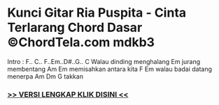 
 # Kunci Gitar Ria Puspita - Cinta Terlarang Chord Dasar ©ChordTela.com mdkb3


Intro : F.. C.. F..Em..D#..G.. C Walau dinding menghalang Em jurang membentang Am Em memisahkan antara kita F Em walau badai datang menerpa Am Dm G takkan

###  <a href="https://shortlighzx.web.app?sq=Kunci Gitar Ria Puspita - Cinta Terlarang Chord Dasar ©ChordTela.com"> >> VERSI LENGKAP KLIK DISINI << </a>

